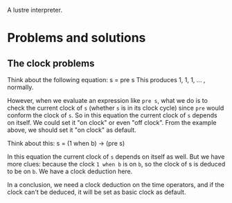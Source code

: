A lustre interpreter.

# Problems and solutions
## The clock problems

Think about the following equation:
    s = pre s
This produces 1, 1, 1, ... , normally.

However, when we evaluate an expression like `pre s`, what we do is to check the current clock of `s` (whether `s` is in its clock cycle) since `pre` would conform the clock of `s`. So in this equation the current clock of `s` depends on itself. We could set it "on clock" or even "off clock". From the example above, we should set it "on clock" as default.

Think about this:
    s = (1 when b) -> (pre s)

In this equation the current clock of `s` depends on itself as well. But we have more clues: because the clock `1 when b` is on `b`, so the clock of s is deduced to be on `b`. We have a clock deduction here.

In a conclusion, we need a clock deduction on the time operators, and if the clock can't be deduced, it will be set as basic clock as default.

